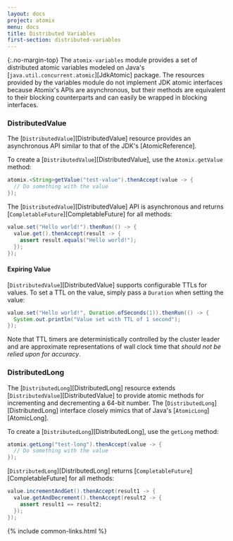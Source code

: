 ```yaml
---
layout: docs
project: atomix
menu: docs
title: Distributed Variables
first-section: distributed-variables
---
```


{:.no-margin-top}
The `atomix-variables` module provides a set of distributed atomic variables modeled on Java's [`java.util.concurrent.atomic`][JdkAtomic] package. The resources provided by the variables module do not implement JDK atomic interfaces because Atomix's APIs are asynchronous, but their methods are equivalent to their blocking counterparts and can easily be wrapped in blocking interfaces.

### DistributedValue

The [`DistributedValue`][DistributedValue] resource provides an asynchronous API similar to that of the JDK's [AtomicReference].

To create a [`DistributedValue`][DistributedValue], use the `Atomix.getValue` method:

```java
atomix.<String>getValue("test-value").thenAccept(value -> {
  // Do something with the value
});
```

The [`DistributedValue`][DistributedValue] API is asynchronous and returns [`CompletableFuture`][CompletableFuture] for all methods:

```java
value.set("Hello world!").thenRun(() -> {
  value.get().thenAccept(result -> {
    assert result.equals("Hello world!");
  });
});
```

#### Expiring Value

[`DistributedValue`][DistributedValue] supports configurable TTLs for values. To set a TTL on the value, simply pass a `Duration` when setting the value:

```java
value.set("Hello world!", Duration.ofSeconds(1)).thenRun(() -> {
  System.out.println("Value set with TTL of 1 second");
});
```

Note that TTL timers are deterministically controlled by the cluster leader and are approximate representations of wall clock time that *should not be relied upon for accuracy*.

### DistributedLong

The [`DistributedLong`][DistributedLong] resource extends [`DistributedValue`][DistributedValue] to provide atomic methods for incrementing and decrementing a 64-bit number. The [`DistributedLong`][DistributedLong] interface closely mimics that of Java's [`AtomicLong`][AtomicLong].

To create a [`DistributedLong`][DistributedLong], use the `getLong` method:

```java
atomix.getLong("test-long").thenAccept(value -> {
  // Do something with the value
});
```

[`DistributedLong`][DistributedLong] returns [`CompletableFuture`][CompletableFuture] for all methods:

```java
value.incrementAndGet().thenAccept(result1 -> {
  value.getAndDecrement().thenAccept(result2 -> {
    assert result1 == result2;
  });
});
```

{% include common-links.html %}